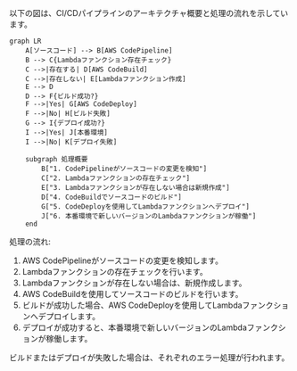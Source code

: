 以下の図は、CI/CDパイプラインのアーキテクチャ概要と処理の流れを示しています。

```mermaid
graph LR
    A[ソースコード] --> B[AWS CodePipeline]
    B --> C{Lambdaファンクション存在チェック}
    C -->|存在する| D[AWS CodeBuild]
    C -->|存在しない| E[Lambdaファンクション作成]
    E --> D
    D --> F{ビルド成功?}
    F -->|Yes| G[AWS CodeDeploy]
    F -->|No| H[ビルド失敗]
    G --> I{デプロイ成功?}
    I -->|Yes| J[本番環境]
    I -->|No| K[デプロイ失敗]

    subgraph 処理概要
        B["1. CodePipelineがソースコードの変更を検知"]
        C["2. Lambdaファンクションの存在チェック"]
        E["3. Lambdaファンクションが存在しない場合は新規作成"]
        D["4. CodeBuildでソースコードのビルド"]
        G["5. CodeDeployを使用してLambdaファンクションへデプロイ"]
        J["6. 本番環境で新しいバージョンのLambdaファンクションが稼働"]
    end
```

処理の流れ:
1. AWS CodePipelineがソースコードの変更を検知します。
2. Lambdaファンクションの存在チェックを行います。
3. Lambdaファンクションが存在しない場合は、新規作成します。
4. AWS CodeBuildを使用してソースコードのビルドを行います。
5. ビルドが成功した場合、AWS CodeDeployを使用してLambdaファンクションへデプロイします。
6. デプロイが成功すると、本番環境で新しいバージョンのLambdaファンクションが稼働します。

ビルドまたはデプロイが失敗した場合は、それぞれのエラー処理が行われます。
